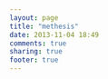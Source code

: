 ```yaml
---
layout: page
title: "methesis"
date: 2013-11-04 18:49
comments: true
sharing: true
footer: true
---
```

